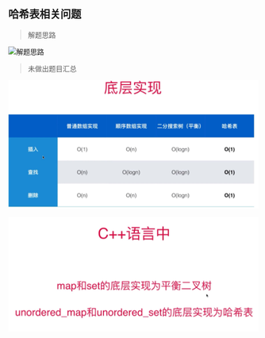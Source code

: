 ## 哈希表相关问题

> 解题思路

![解题思路]()

> 未做出题目汇总

![底层实现](./pics/07A46298768696140649DFA6BB561D18.jpg)

![map和unordered_map实现区别](./pics/C4FAC18972C3A698D75EAEB3656E6DAB.jpg)



